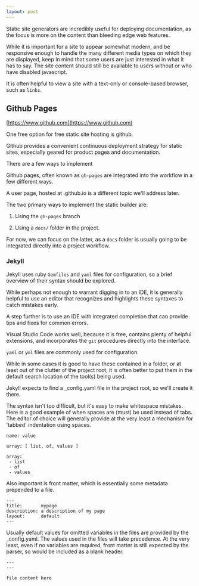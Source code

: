 ```yaml
---
layout: post
---
```


Static site generators are incredibly useful for deploying documentation, as the focus is more on the content than bleeding edge web features.

While it is important for a site to appear somewhat modern, and be responsive enough to handle the many different media types on which they are displayed, keep in mind that some users are just interested in what it has to say.
The site content should still be available to users without or who have disabled javascript.

It is often helpful to view a site with a text-only or console-based browser, such as `links`.

## Github Pages

[https://www.github.com](https://www.github.com)

One free option for free static site hosting is github.

Github provides a convenient continuous deployment strategy for static sites, especially geared for product pages and documentation.

There are a few ways to implement

Github pages, often known as `gh-pages` are integrated into the workflow in a few different ways.

A user page, hosted at <username>.github.io is a different topic we'll address later.

The two primary ways to implement the static builder are:

1. Using the `gh-pages` branch

1. Using a `docs/` folder in the project.

For now, we can focus on the latter, as a `docs` folder is usually going to be integrated directly into a project workflow.

### Jekyll

Jekyll uses ruby `Gemfiles` and `yaml` files for configuration, so a brief overview of their syntax should be explored.

While perhaps not enough to warrant digging in to an IDE, it is generally helpful to use an editor that recognizes and highlights these syntaxes to catch mistakes early.

A step further is to use an IDE with integrated completion that can provide tips and fixes for common errors.

Visual Studio Code works well, because it is free, contains plenty of helpful extensions, and incorporates the `git` procedures directly into the interface.

`yaml` or `yml` files are commonly used for configuration. 

While in some cases it is good to have these contained in a folder, or at least out of the clutter of the project root, it is often better to put them in the default search location of the tool(s) being used.

Jekyll expects to find a _config.yaml file in the project root, so we'll create it there.

The syntax isn't too difficult, but it's easy to make whitespace mistakes. Here is a good example of when spaces are (must) be used instead of tabs.
The editor of choice will generally provide at the very least a mechanism for 'tabbed' indentation using spaces.


```
name: value

array: [ list, of, values ]

array:
 - list
 - of
 - values

```

Also important is front matter, which is essentially some metadata prepended to a file.


```
---
title:       mypage
description: a description of my page
layout:      default
---

```
Usually default values for omitted variables in the files are provided by the _config.yaml.
The values used in the files will take precedence.
At the very least, even if no variables are required, front matter is still expected by the parser, so would be included as a blank header.


```
---
---

file content here


```



